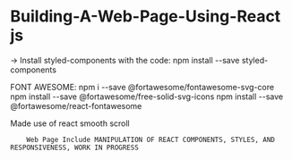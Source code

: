 # Building-A-Web-Page-Using-React js

-> Install styled-components with the code: npm install --save styled-components

FONT AWESOME:  npm i --save @fortawesome/fontawesome-svg-core
               npm install --save @fortawesome/free-solid-svg-icons
               npm install --save @fortawesome/react-fontawesome
               
Made use of react smooth scroll 
               
        Web Page Include MANIPULATION OF REACT COMPONENTS, STYLES, AND RESPONSIVENESS, WORK IN PROGRESS
